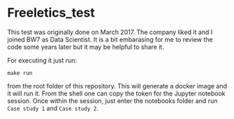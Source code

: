 # Freeletics_test

This test was originally done on March 2017. The company liked it and I joined BW7 as Data Scientist. It is a bit embarasing for me to review the code some years later but it may be helpful to share it.

For executing it just run:
```
make run
```
from the root folder of this repository. This will generate a docker image and it will run it. From the shell one can copy the token for the Jupyter notebook session. Once within the session, just enter the notebooks folder and run `Case study 1` and `Case study 2`.
